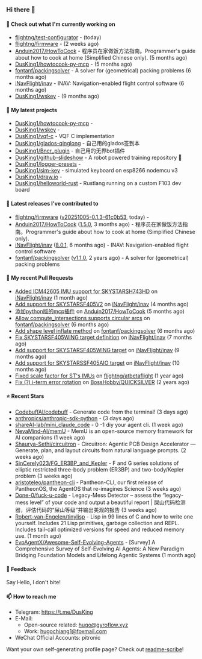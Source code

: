 ### Hi there 👋

#### 👷 Check out what I'm currently working on

- [flightng/test-configurator](https://github.com/flightng/test-configurator) -  (today)
- [flightng/firmware](https://github.com/flightng/firmware) -  (2 weeks ago)
- [Anduin2017/HowToCook](https://github.com/Anduin2017/HowToCook) - 程序员在家做饭方法指南。Programmer&#39;s guide about how to cook at home (Simplified Chinese only). (5 months ago)
- [DusKing1/howtocook-py-mcp](https://github.com/DusKing1/howtocook-py-mcp) -  (5 months ago)
- [fontanf/packingsolver](https://github.com/fontanf/packingsolver) - A solver for (geometrical) packing problems (6 months ago)
- [iNavFlight/inav](https://github.com/iNavFlight/inav) - INAV: Navigation-enabled flight control software (6 months ago)
- [DusKing1/wskey](https://github.com/DusKing1/wskey) -  (9 months ago)

#### 🌱 My latest projects

- [DusKing1/howtocook-py-mcp](https://github.com/DusKing1/howtocook-py-mcp) - 
- [DusKing1/wskey](https://github.com/DusKing1/wskey) - 
- [DusKing1/vqf-c](https://github.com/DusKing1/vqf-c) - VQF C implementation
- [DusKing1/glados-qinglong](https://github.com/DusKing1/glados-qinglong) - 自己用的glados签到本
- [DusKing1/Bncr_plugin](https://github.com/DusKing1/Bncr_plugin) - 自己用的无界bot插件
- [DusKing1/github-slideshow](https://github.com/DusKing1/github-slideshow) - A robot powered training repository :robot:
- [DusKing1/logger-presets](https://github.com/DusKing1/logger-presets) - 
- [DusKing1/sim-key](https://github.com/DusKing1/sim-key) - simulated keyboard on esp8266 nodemcu v3
- [DusKing1/draw.io](https://github.com/DusKing1/draw.io) - 
- [DusKing1/helloworld-rust](https://github.com/DusKing1/helloworld-rust) - Rustlang running on a custom F103 dev board

#### 🔭 Latest releases I've contributed to

- [flightng/firmware](https://github.com/flightng/firmware) ([v20251005-0.1.3-61c0b53](https://github.com/flightng/firmware/releases/tag/v20251005-0.1.3-61c0b53), today) - 
- [Anduin2017/HowToCook](https://github.com/Anduin2017/HowToCook) ([1.5.0](https://github.com/Anduin2017/HowToCook/releases/tag/1.5.0), 3 months ago) - 程序员在家做饭方法指南。Programmer&#39;s guide about how to cook at home (Simplified Chinese only).
- [iNavFlight/inav](https://github.com/iNavFlight/inav) ([8.0.1](https://github.com/iNavFlight/inav/releases/tag/8.0.1), 6 months ago) - INAV: Navigation-enabled flight control software
- [fontanf/packingsolver](https://github.com/fontanf/packingsolver) ([v1.1.0](https://github.com/fontanf/packingsolver/releases/tag/v1.1.0), 2 years ago) - A solver for (geometrical) packing problems

#### 🔨 My recent Pull Requests

- [Added ICM42605 IMU support for SKYSTARSH743HD](https://github.com/iNavFlight/inav/pull/11014) on [iNavFlight/inav](https://github.com/iNavFlight/inav) (1 month ago)
- [Add support for SKYSTARSF405V2](https://github.com/iNavFlight/inav/pull/10884) on [iNavFlight/inav](https://github.com/iNavFlight/inav) (4 months ago)
- [添加python版的mcp插件](https://github.com/Anduin2017/HowToCook/pull/1566) on [Anduin2017/HowToCook](https://github.com/Anduin2017/HowToCook) (5 months ago)
- [Allow compute_intersections supports circular arcs](https://github.com/fontanf/packingsolver/pull/185) on [fontanf/packingsolver](https://github.com/fontanf/packingsolver) (6 months ago)
- [Add shape level inflate method](https://github.com/fontanf/packingsolver/pull/169) on [fontanf/packingsolver](https://github.com/fontanf/packingsolver) (6 months ago)
- [Fix SKYSTARSF405WING target definition](https://github.com/iNavFlight/inav/pull/10718) on [iNavFlight/inav](https://github.com/iNavFlight/inav) (7 months ago)
- [Add support for SKYSTARSF405WING target](https://github.com/iNavFlight/inav/pull/10561) on [iNavFlight/inav](https://github.com/iNavFlight/inav) (9 months ago)
- [Add support for SKYSTARSSF405AIO target](https://github.com/iNavFlight/inav/pull/10469) on [iNavFlight/inav](https://github.com/iNavFlight/inav) (10 months ago)
- [Fixed scale factor for ST&#39;s IMUs](https://github.com/flightng/atbetaflight/pull/63) on [flightng/atbetaflight](https://github.com/flightng/atbetaflight) (1 year ago)
- [Fix (?) i-term error rotation](https://github.com/BossHobby/QUICKSILVER/pull/115) on [BossHobby/QUICKSILVER](https://github.com/BossHobby/QUICKSILVER) (2 years ago)

#### ⭐ Recent Stars

- [CodebuffAI/codebuff](https://github.com/CodebuffAI/codebuff) - Generate code from the terminal! (3 days ago)
- [anthropics/anthropic-sdk-python](https://github.com/anthropics/anthropic-sdk-python) -  (3 days ago)
- [shareAI-lab/mini_claude_code](https://github.com/shareAI-lab/mini_claude_code) - 0 -1 diy your agent cli. (1 week ago)
- [NevaMind-AI/memU](https://github.com/NevaMind-AI/memU) - MemU is an open-source memory framework for AI companions (1 week ago)
- [Shaurya-Sethi/circuitron](https://github.com/Shaurya-Sethi/circuitron) - Circuitron: Agentic PCB Design Accelerator — Generate, plan, and layout circuits from natural language prompts. (2 weeks ago)
- [SinCerely023/FG_ER3BP_and_Kepler](https://github.com/SinCerely023/FG_ER3BP_and_Kepler) - F and G series solutions of elliptic restricted three-body problem (ER3BP) and two-body/Kepler problem (3 weeks ago)
- [aristoteleo/pantheon-cli](https://github.com/aristoteleo/pantheon-cli) - Pantheon-CLI, our first release of PantheonOS, the AgentOS that re-imagines Science (3 weeks ago)
- [Done-0/fuck-u-code](https://github.com/Done-0/fuck-u-code) - Legacy-Mess Detector – assess the “legacy-mess level” of your code and output a beautiful report | 屎山代码检测器，评估代码的“屎山等级”并输出美观的报告 (3 weeks ago)
- [Robert-van-Engelen/tinylisp](https://github.com/Robert-van-Engelen/tinylisp) - Lisp in 99 lines of C and how to write one yourself. Includes 21 Lisp primitives, garbage collection and REPL. Includes tail-call optimized versions for speed and reduced memory use. (1 month ago)
- [EvoAgentX/Awesome-Self-Evolving-Agents](https://github.com/EvoAgentX/Awesome-Self-Evolving-Agents) - [Survey] A Comprehensive Survey of Self-Evolving AI Agents: A New Paradigm Bridging Foundation Models and Lifelong Agentic Systems (1 month ago)

#### 💬 Feedback

Say Hello, I don't bite!

#### 📫 How to reach me

- Telegram: https://t.me/DusKing
- E-Mail:
  - Open-source related: hugo@gyroflow.xyz
  - Work: hugochiang1@foxmail.com
- WeChat Official Accounts: pitronic

Want your own self-generating profile page? Check out [readme-scribe](https://github.com/muesli/readme-scribe)!

